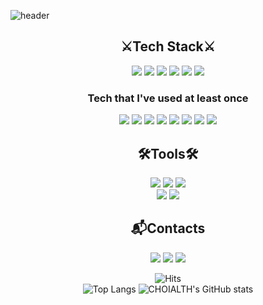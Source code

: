 ![header](https://capsule-render.vercel.app/api?type=slice&color=auto&height=200&section=header&text=Hello&desc=I'm%20WONJUN&fontSize=60&rotate=14&fontAlignY=25&fontAlign=75&descAlignY=43&descAlign=80&&animation=twinkling)

 

<div align=center>

 <h2>⚔️Tech Stack⚔️</h2>
 <img src="https://img.shields.io/badge/java-007396?style=for-the-badge&logo=java&logoColor=white">
 <img src="https://img.shields.io/badge/spring-6DB33F?style=for-the-badge&logo=spring&logoColor=white">
 <img src="https://img.shields.io/badge/springboot-6DB33F?style=for-the-badge&logo=springboot&logoColor=white">
 <img src="https://img.shields.io/badge/mysql-4479A1?style=for-the-badge&logo=mysql&logoColor=white">
 <img src="https://img.shields.io/badge/mariaDB-003545?style=for-the-badge&logo=mariaDB&logoColor=white">
 <img src="https://img.shields.io/badge/git-F05032?style=for-the-badge&logo=git&logoColor=white">
 

 
 <h3>Tech that I've used at least once</h3>
 <img src="https://img.shields.io/badge/amazonaws-232F3E?style=for-the-badge&logo=amazonaws&logoColor=white">
 <img src="https://img.shields.io/badge/javascript-F7DF1E?style=for-the-badge&logo=javascript&logoColor=black">
 <img src="https://img.shields.io/badge/html5-E34F26?style=for-the-badge&logo=html5&logoColor=white">
 <img src="https://img.shields.io/badge/css-1572B6?style=for-the-badge&logo=css3&logoColor=white">
 <img src="https://img.shields.io/badge/jquery-0769AD?style=for-the-badge&logo=jquery&logoColor=white">
 <img src="https://img.shields.io/badge/react-61DAFB?style=for-the-badge&logo=react&logoColor=black">
 <img src="https://img.shields.io/badge/node.js-339933?style=for-the-badge&logo=Node.js&logoColor=white">
 <img src="https://img.shields.io/badge/express-000000?style=for-the-badge&logo=express&logoColor=white">

 
 <h2>🛠Tools🛠</h2>

 <img src="https://img.shields.io/badge/IntelliJ IDEA-000000?style=for-the-badge&logo=IntelliJ IDEA&logoColor=white"/>
 <img src="https://img.shields.io/badge/Eclipse IDE-2C2255?style=for-the-badge&logo=Eclipse IDE&logoColor=white"/>
 <img src="https://img.shields.io/badge/Visual Studio Code-007ACC?style=for-the-badge&logo=Visual Studio Code&logoColor=white"/><br>
 <img src="https://img.shields.io/badge/slack-4A154B?style=for-the-badge&logo=slack&logoColor=white">
 <img src="https://img.shields.io/badge/notion-181717?style=for-the-badge&logo=notion&logoColor=white"> 


 
 <h2>📬Contacts </h2>
 <a href="mailto:dnjswns4545@gmail.com"><img src="https://img.shields.io/badge/Gmail-EA4335?style=for-the-badge&logo=Gmail&logoColor=white"/></a>
 <a href="mailto:dnjswns4545@naver.com"><img src="https://img.shields.io/badge/Naver-03C75A?style=for-the-badge&logo=Naver&logoColor=white"/></a>
 <a href="https://choi-alth.tistory.com/"><img src="https://img.shields.io/badge/TechBlog-000000?style=for-the-badge&logo=Tistory&logoColor=white"/></a>
 
 ![Hits](https://hits.seeyoufarm.com/api/count/incr/badge.svg?url=https%3A%2F%2Fgithub.com%2FCHOIALTH&count_bg=%23FFDAC7&title_bg=%23FFADAD&icon=&icon_color=%23E7E7E7&title=hits&edge_flat=false)<br>
 ![Top Langs](https://github-readme-stats.vercel.app/api/top-langs/?username=CHOIALTH&langs_count=5&theme=tokyonight)
 ![CHOIALTH's GitHub stats](https://github-readme-stats.vercel.app/api?username=CHOIALTH&show_icons=true&theme=radical)


 
 
<!--  <h2>📬Contacts </h2>
[![Gmail Badge](https://img.shields.io/badge/Gmail-d14836?style=flat-square&logo=Gmail&logoColor=white&link=mailto:dnjswns4545@gmail.com)](mailto:dnjswns4545@gmail.com) 
[![Naver Badge](https://img.shields.io/badge/Naver-03C75A?style=flat-square&logo=Naver&logoColor=white&link=mailto:dnjswns4545@naver.com)](mailto:dnjswns4545@naver.com) -->
 
 
</div>



<!--
**CHOIALTH/CHOIALTH** is a ✨ _special_ ✨ repository because its `README.md` (this file) appears on your GitHub profile.



Here are some ideas to get you started:

 
- 🔭 I’m currently working on ...
- 🌱 I’m currently learning ...
- 👯 I’m looking to collaborate on ...
- 🤔 I’m looking for help with ...
- 💬 Ask me about ...
- 📫 How to reach me: ...
- 😄 Pronouns: ...
- ⚡ Fun fact: ...
-->
